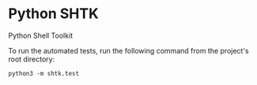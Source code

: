 # Python SHTK

Python Shell Toolkit

To run the automated tests, run the following command from the project's root
directory:

```
python3 -m shtk.test
```
